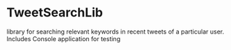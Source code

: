 # TweetSearchLib
library for searching relevant keywords in recent tweets of a particular user.  
Includes Console application for testing
